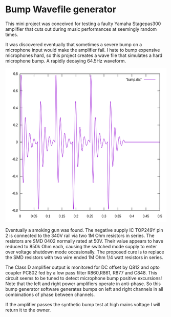 # Bump Wavefile generator

This mini project was conceived for testing a faulty Yamaha Stagepas300 amplifier that cuts out during music performances at seemingly random times.

It was discovered eventually that sometimes a severe bump on a microphone input would make the amplifier fail. I hate to bump expensive microphones hard, so this project creates a wave file that simulates a hard microphone bump. A rapidly decaying 64.5Hz waveform.

<img src="bump.svg" style="height: 480px; width:600px;"/>

Eventually a smoking gun was found. The negative supply IC TOP249Y pin 2 is connected to the 340V rail via two 1M Ohm resistors in series. The resistors are SMD 0402 normally rated at 50V. Their value appears to have reduced to 850k Ohm each, causing the switched mode supply to enter over voltage shutdown mode occasionally. The proposed cure is to replace the SMD resistors with two wire ended 1M Ohm 1/4 watt resistors in series.

The Class D amplifier output is monitored for DC offset by Q812 and opto coupler PC802 fed by a low pass filter R860,R861, R877 and C848. This circuit seems to be tuned to detect microphone bump positive excursions! Note that the left and right power amplifiers operate in anti-phase. So this bump generator software generates bumps on left and right channels in all combinations of phase between channels.

If the amplifier passes the synthetic bump test at high mains voltage I will return it to the owner.
